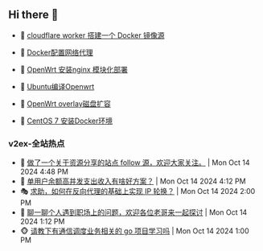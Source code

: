 ## Hi there 👋

<!--
**dkyg666/dkyg666** is a ✨ _special_ ✨ repository because its `README.md` (this file) appears on your GitHub profile.

Here are some ideas to get you started:

- 🔭 I’m currently working on ...
- 🌱 I’m currently learning ...
- 👯 I’m looking to collaborate on ...
- 🤔 I’m looking for help with ...
- 💬 Ask me about ...
- 📫 How to reach me: ...
- 😄 Pronouns: ...
- ⚡ Fun fact: ...
-->

<!-- BLOG-POST-LIST:START -->
- 🦩 [cloudflare worker 搭建一个 Docker 镜像源](http://blog.1996099.xyz/archives/cloudflare-worker-da-jian-yi-ge-docker-jing-xiang-zhan) 

- 🚦 [Docker配置网络代理](http://blog.1996099.xyz/archives/dockerpei-zhi-wang-luo-dai-li) 

- 🫶 [OpenWrt 安装nginx 模块化部署](http://blog.1996099.xyz/archives/openwrt-an-zhuang-nginx-mo-kuai-hua-bu-shu) 

- 🦄 [Ubuntu编译Openwrt](http://blog.1996099.xyz/archives/ubuntuzi-bian-yi-openwrt) 

- 🐻 [OpenWrt overlay磁盘扩容](http://blog.1996099.xyz/archives/openwrt-overlay) 

- 🤖 [CentOS 7 安装Docker环境](http://blog.1996099.xyz/archives/centos-docker) 
<!-- BLOG-POST-LIST:END -->

### v2ex-全站热点
<!-- v2ex:START -->
- 🥸 [做了一个关于资源分享的站点 follow 源，欢迎大家关注。](https://www.v2ex.com/t/1080277#reply0) | Mon Oct 14 2024 4:48 PM
- 🤗 [单用户余额高并发支出收入有啥好方案？](https://www.v2ex.com/t/1080273#reply3) | Mon Oct 14 2024 4:12 PM
- 🎭 [求助，如何在反向代理的基础上实现 IP 轮换？](https://www.v2ex.com/t/1080255#reply7) | Mon Oct 14 2024 2:00 PM
- 🥷 [聊一聊个人遇到职场上的问题，欢迎各位老哥来一起探讨](https://www.v2ex.com/t/1080244#reply5) | Mon Oct 14 2024 1:12 PM
- 🐵 [请教下有通信调度业务相关的 go 项目学习吗](https://www.v2ex.com/t/1080242#reply1) | Mon Oct 14 2024 1:00 PM<!-- v2ex:END -->

